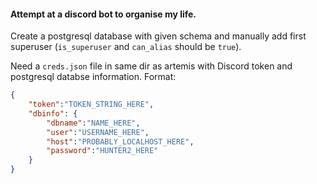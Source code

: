 #### Attempt at a discord bot to organise my life.

Create a postgresql database with given schema and manually add first superuser (`is_superuser` and `can_alias` should be `true`).

Need a `creds.json` file in same dir as artemis with Discord token and postgresql databse information. Format:

```json
{
	"token":"TOKEN_STRING_HERE",
	"dbinfo": {
		"dbname":"NAME_HERE",
		"user":"USERNAME_HERE",
		"host":"PROBABLY_LOCALHOST_HERE",
		"password":"HUNTER2_HERE"
	}
}
```
